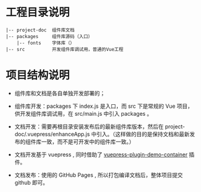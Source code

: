 # 工程目录说明

```
|-- project-doc  组件库文档
|-- packages     组件库源码（入口）
    |-- fonts    字体库（）
|-- src          开发组件库调试用，普通的Vue工程
```

# 项目结构说明

* 组件库和文档是各自单独开发部署的；

* 组件库开发：packages 下 index.js 是入口，而 src 下是常规的 Vue 项目，供开发组件库调试用，在 src/main.js 中引入 packages 。

* 文档开发：需要再根目录安装发布后的最新组件库版本，然后在 project-doc/.vuepress/enhanceApp.js 中引入。（这样做的目的是保持文档和最新发布的组件库一致，而不是可开发中的组件库一致。）

* 文档开发基于 vuepress , 同时借助了 [vuepress-plugin-demo-container](https://docs.chenjianhui.site/vuepress-plugin-demo-container/zh/) 插件。

* 文档发布：使用的 GitHub Pages , 所以打包编译文档后，整体项目提交 github 即可。

